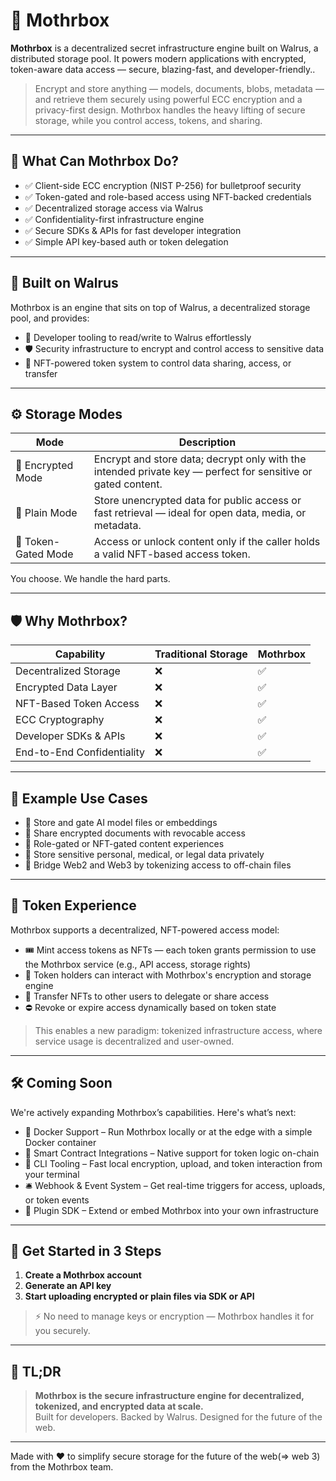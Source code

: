 # 🧠 Mothrbox

**Mothrbox** is a decentralized secret infrastructure engine built on Walrus, a distributed storage pool.
It powers modern applications with encrypted, token-aware data access — secure, blazing-fast, and developer-friendly..

> Encrypt and store anything — models, documents, blobs, metadata — and retrieve them securely using powerful ECC encryption and a privacy-first design.
> Mothrbox handles the heavy lifting of secure storage, while you control access, tokens, and sharing.

---

## 🔑 What Can Mothrbox Do?

- ✅ Client-side ECC encryption (NIST P-256) for bulletproof security
- ✅ Token-gated and role-based access using NFT-backed credentials
- ✅ Decentralized storage access via Walrus
- ✅ Confidentiality-first infrastructure engine
- ✅ Secure SDKs & APIs for fast developer integration
- ✅ Simple API key-based auth or token delegation

---

## 🧱 Built on Walrus

Mothrbox is an engine that sits on top of Walrus, a decentralized storage pool, and provides:

- 🧰 Developer tooling to read/write to Walrus effortlessly
- 🛡 Security infrastructure to encrypt and control access to sensitive data
- 🧾 NFT-powered token system to control data sharing, access, or transfer

---

## ⚙️ Storage Modes

| Mode               | Description |
|--------------------|-------------|
| 🔐 Encrypted Mode   | Encrypt and store data; decrypt only with the intended private key — perfect for sensitive or gated content. |
| 📂 Plain Mode       | Store unencrypted data for public access or fast retrieval — ideal for open data, media, or metadata. |
| 🔷 Token-Gated Mode | Access or unlock content only if the caller holds a valid NFT-based access token. |

You choose. We handle the hard parts.

---

## 🛡 Why Mothrbox?

| Capability                  | Traditional Storage | Mothrbox |
|----------------------------|---------------------|----------|
| Decentralized Storage      | ❌                  | ✅       |
| Encrypted Data Layer       | ❌                  | ✅       |
| NFT-Based Token Access     | ❌                  | ✅       |
| ECC Cryptography           | ❌                  | ✅       |
| Developer SDKs & APIs      | ❌                  | ✅       |
| End-to-End Confidentiality | ❌                  | ✅       |

---

## 🧪 Example Use Cases

- 🧠 Store and gate AI model files or embeddings
- 🧾 Share encrypted documents with revocable access
- 🔐 Role-gated or NFT-gated content experiences
- 🧬 Store sensitive personal, medical, or legal data privately
- 🌉 Bridge Web2 and Web3 by tokenizing access to off-chain files

---

## 🧬 Token Experience

Mothrbox supports a decentralized, NFT-powered access model:

- 🎟 Mint access tokens as NFTs — each token grants permission to use the Mothrbox service (e.g., API access, storage rights)
- 🔐 Token holders can interact with Mothrbox's encryption and storage engine
- 🔁 Transfer NFTs to other users to delegate or share access
- ⛔️ Revoke or expire access dynamically based on token state

> This enables a new paradigm: tokenized infrastructure access, where service usage is decentralized and user-owned.

---

## 🛠 Coming Soon

We're actively expanding Mothrbox’s capabilities. Here's what’s next:

- 🐳 Docker Support – Run Mothrbox locally or at the edge with a simple Docker container
- 🔗 Smart Contract Integrations – Native support for token logic on-chain
- 🧰 CLI Tooling – Fast local encryption, upload, and token interaction from your terminal
- 🛎 Webhook & Event System – Get real-time triggers for access, uploads, or token events
- 🧩 Plugin SDK – Extend or embed Mothrbox into your own infrastructure

---

## 🚀 Get Started in 3 Steps

1. **Create a Mothrbox account**  
2. **Generate an API key**  
3. **Start uploading encrypted or plain files via SDK or API**

> ⚡ No need to manage keys or encryption — Mothrbox handles it for you securely.

---

## 💬 TL;DR

> **Mothrbox is the secure infrastructure engine for decentralized, tokenized, and encrypted data at scale.**  
> Built for developers. Backed by Walrus. Designed for the future of the web.

---

Made with ❤️ to simplify secure storage for the future of the web(=> web 3) from the Mothrbox team.
